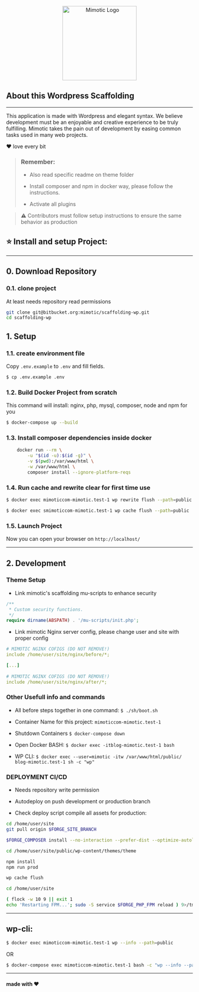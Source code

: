 <p align="center"><a href="https://mimotic.com" target="_blank"><img src="https://mimotic.com/wp-content/themes/mimotic/assets/img/logo.svg" width="200" alt="Mimotic Logo"></a></p>


## About this Wordpress Scaffolding 

---

This application is made with Wordpress and elegant syntax. We believe development must be an enjoyable and creative experience to be truly fulfilling. Mimotic takes the pain out of development by easing common tasks used in many web projects.

❤️ love every bit

> ### Remember:
> - Also read specific readme on theme folder
> 
> - Install composer and npm in docker way, please follow the instructions.
> 
> - Activate all plugins

> ⚠️ Contributors must follow setup instructions to ensure the same behavior as production

## ⭐ Install and setup Project:

---

## 0. Download Repository
### 0.1. clone project
At least needs repository read permissions
```bash
git clone git@bitbucket.org:mimotic/scaffolding-wp.git
cd scaffolding-wp
```
## 1. Setup 
### 1.1. create environment file
Copy `.env.example` to `.env` and fill fields.
```bash
$ cp .env.example .env
```

### 1.2. Build Docker Project from scratch
This command will install: nginx, php, mysql, composer, node and npm for you 
```bash
$ docker-compose up --build
```

### 1.3. Install composer dependencies inside docker

```bash
    docker run --rm \
        -u "$(id -u):$(id -g)" \
        -v $(pwd):/var/www/html \
        -w /var/www/html \
        composer install --ignore-platform-reqs
```

### 1.4. Run cache and rewrite clear for first time use
```bash
$ docker exec mimoticcom-mimotic.test-1 wp rewrite flush --path=public
```
```bash
$ docker exec smimoticcom-mimotic.test-1 wp cache flush --path=public
```

### 1.5. Launch Project
Now you can open your browser on ```http://localhost/```

---

## 2. Development
### Theme Setup

- Link mimotic's scaffolding mu-scripts to enhance security

```php
/**
 * Custom security functions.
 */
require dirname(ABSPATH) . '/mu-scripts/init.php';
```

- Link mimotic Nginx server config, please change user and site with proper config

```yml
# MIMOTIC NGINX COFIGS (DO NOT REMOVE!)
include /home/user/site/nginx/before/*;

[...]
  
# MIMOTIC NGINX COFIGS (DO NOT REMOVE!)
include /home/user/site/nginx/after/*;
```

### Other Usefull info and commands

- All before steps together in one command:
  `$ ./sh/boot.sh`

- Container Name for this project:
`mimoticcom-mimotic.test-1`

- Shutdown Containers
`$ docker-compose down`

- Open Docker BASH:
`$ docker exec -itblog-mimotic.test-1 bash`
- WP CLI:
`$ docker exec --user=mimotic -itw /var/www/html/public/ blog-mimotic.test-1 sh -c "wp"`

### DEPLOYMENT CI/CD
- Needs repository write permission

- Autodeploy on push development or production branch

- Check deploy script compile all assets for production:

```bash
cd /home/user/site
git pull origin $FORGE_SITE_BRANCH

$FORGE_COMPOSER install --no-interaction --prefer-dist --optimize-autoloader

cd /home/user/site/public/wp-content/themes/theme

npm install
npm run prod

wp cache flush

cd /home/user/site

( flock -w 10 9 || exit 1
echo 'Restarting FPM...'; sudo -S service $FORGE_PHP_FPM reload ) 9>/tmp/fpmlock

```

---

## wp-cli:

```bash
$ docker exec mimoticcom-mimotic.test-1 wp --info --path=public
```
OR
```bash
$ docker-compose exec mimoticcom-mimotic.test-1 bash -c "wp --info --path=public"
```

---

#### made with ❤ ️

